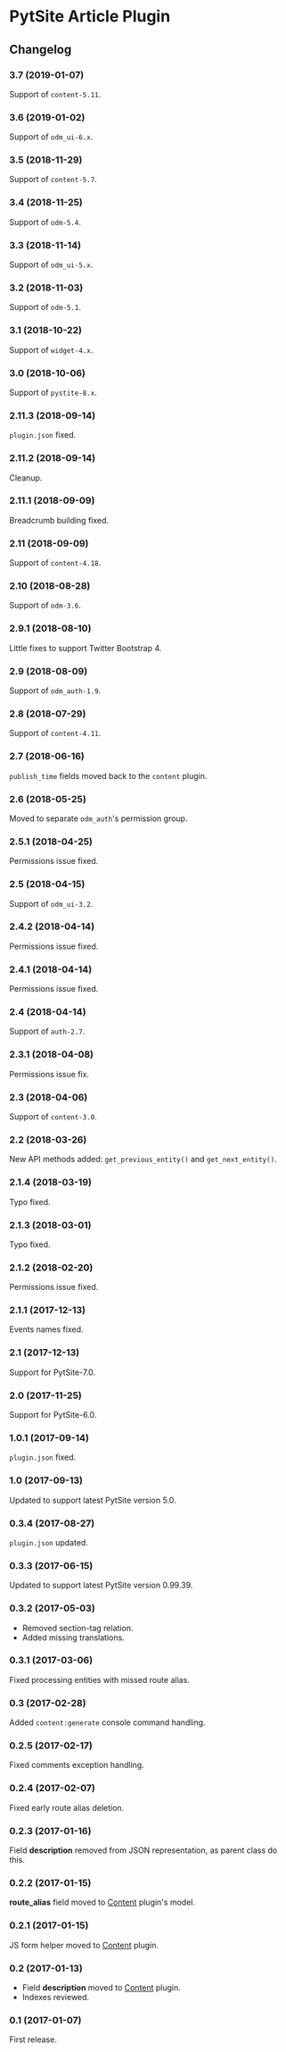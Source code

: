 # PytSite Article Plugin


## Changelog


### 3.7 (2019-01-07)

Support of `content-5.11`.


### 3.6 (2019-01-02)

Support of `odm_ui-6.x`.


### 3.5 (2018-11-29)

Support of `content-5.7`.


### 3.4 (2018-11-25)

Support of `odm-5.4`.


### 3.3 (2018-11-14)

Support of `odm_ui-5.x`.


### 3.2 (2018-11-03)

Support of `odm-5.1`.


### 3.1 (2018-10-22)

Support of `widget-4.x`.


### 3.0 (2018-10-06)

Support of `pystite-8.x`.


### 2.11.3 (2018-09-14)

`plugin.json` fixed.


### 2.11.2 (2018-09-14)

Cleanup.


### 2.11.1 (2018-09-09)

Breadcrumb building fixed.


### 2.11 (2018-09-09)

Support of `content-4.18`.


### 2.10 (2018-08-28)

Support of `odm-3.6`.


### 2.9.1 (2018-08-10)

Little fixes to support Twitter Bootstrap 4.


### 2.9 (2018-08-09)

Support of `odm_auth-1.9`.


### 2.8 (2018-07-29)

Support of `content-4.11`.


### 2.7 (2018-06-16)

`publish_time` fields moved back to the `content` plugin.


### 2.6 (2018-05-25)

Moved to separate `odm_auth`'s permission group.


### 2.5.1 (2018-04-25)

Permissions issue fixed.


### 2.5 (2018-04-15)

Support of `odm_ui-3.2`.


### 2.4.2 (2018-04-14)

Permissions issue fixed.


### 2.4.1 (2018-04-14)

Permissions issue fixed.


### 2.4 (2018-04-14)

Support of `auth-2.7`.


### 2.3.1 (2018-04-08)

Permissions issue fix.


### 2.3 (2018-04-06)

Support of `content-3.0`.


### 2.2 (2018-03-26)

New API methods added: `get_previous_entity()` and `get_next_entity()`.


### 2.1.4 (2018-03-19)

Typo fixed.


### 2.1.3 (2018-03-01)

Typo fixed.


### 2.1.2 (2018-02-20)

Permissions issue fixed.


### 2.1.1 (2017-12-13)

Events names fixed.


### 2.1 (2017-12-13)

Support for PytSite-7.0.


### 2.0 (2017-11-25)

Support for PytSite-6.0.


### 1.0.1 (2017-09-14)

`plugin.json` fixed.


### 1.0 (2017-09-13)

Updated to support latest PytSite version 5.0.


### 0.3.4 (2017-08-27)

`plugin.json` updated.


### 0.3.3 (2017-06-15)

Updated to support latest PytSite version 0.99.39.


### 0.3.2 (2017-05-03)

- Removed section-tag relation.
- Added missing translations.


### 0.3.1 (2017-03-06)

Fixed processing entities with missed route alias.


### 0.3 (2017-02-28)

Added `content:generate` console command handling.


### 0.2.5 (2017-02-17)

Fixed comments exception handling.


### 0.2.4 (2017-02-07)

Fixed early route alias deletion.


### 0.2.3 (2017-01-16)

Field **description** removed from JSON representation, as parent class do this.


### 0.2.2 (2017-01-15)

**route_alias** field moved to [Content](https://github.com/pytsite/plugin-content) plugin's model.


### 0.2.1 (2017-01-15)

JS form helper moved to [Content](https://github.com/pytsite/plugin-content) plugin.


### 0.2 (2017-01-13)

- Field **description** moved to [Content](https://github.com/pytsite/plugin-content) plugin.
- Indexes reviewed.


### 0.1 (2017-01-07)

First release.
